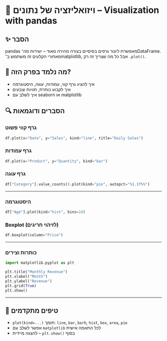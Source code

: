 # 📘 ויזואליזציה של נתונים – Visualization with pandas

## ✨ הסבר

pandas מאפשרת ליצור גרפים בסיסיים בצורה מהירה מאוד – ישירות מה־DataFrame.  
מאחורי הקלעים זה משתמש ב־matplotlib, אבל כל מה שצריך זה רק `.plot()`.

## 🧠 מה נלמד בפרק הזה?
- איך להציג גרף קווי, עמודות, עוגה, היסטוגרמה
- איך לקבוע כותרת, תוויות וצבעים
- איך לשלב עם seaborn או matplotlib

## 🔍 הסברים ודוגמאות

### גרף קווי פשוט
```python
df.plot(x="Date", y="Sales", kind="line", title="Daily Sales")
```

### גרף עמודות
```python
df.plot(x="Product", y="Quantity", kind="bar")
```

### גרף עוגה
```python
df["Category"].value_counts().plot(kind="pie", autopct="%1.1f%%")
```

---

### היסטוגרמה
```python
df["Age"].plot(kind="hist", bins=10)
```

### Boxplot (לזיהוי חריגים)
```python
df.boxplot(column="Price")
```

---

### כותרות וצירים
```python
import matplotlib.pyplot as plt

plt.title("Monthly Revenue")
plt.xlabel("Month")
plt.ylabel("Revenue")
plt.grid(True)
plt.show()
```

---

## 💬 טיפים מתקדמים

* `plot(kind=...)` תומך: `line`, `bar`, `barh`, `hist`, `box`, `area`, `pie`  
* אפשר לשלב עם `matplotlib` לכל התאמה אישית  
* להצגה מיידית – `plt.show()` בסוף

